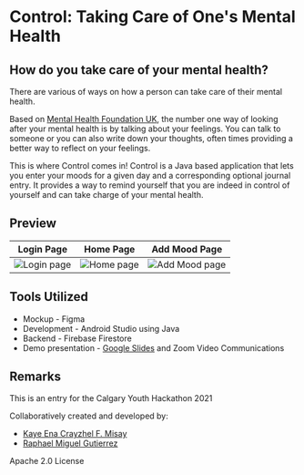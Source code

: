 # Control: Taking Care of One's Mental Health

## How do you take care of your mental health?
There are various of ways on how a person can take care of their mental health.

Based on [Mental Health Foundation UK](https://www.mentalhealth.org.uk/sites/default/files/How%20to...mental%20health.pdf), the number one way of looking after your mental health is by talking about your feelings. You can talk to someone or you can also write down your thoughts, often times providing a better way to reflect on your feelings.

This is where Control comes in! Control is a Java based application that lets you enter your moods for a given day and a corresponding optional journal entry. It provides a way to remind yourself that you are indeed in control of yourself and can take charge of your mental health.

## Preview
Login Page          |  Home Page | Add Mood Page
:-------------------------:|:-------------------------:|:-------------------------:
![Login page](https://user-images.githubusercontent.com/40973251/142713165-020ca072-d219-4ffb-b111-6fc99a4d115a.png)  |  ![Home page](https://user-images.githubusercontent.com/40973251/142713168-9b1f4d6e-7c36-4d1d-899d-c89d33e31b8a.png) | ![Add Mood page](https://user-images.githubusercontent.com/40973251/142713167-675e0501-9836-4550-9020-dd342fd38455.png)

## Tools Utilized
* Mockup - Figma
* Development - Android Studio using Java
* Backend - Firebase Firestore
* Demo presentation - [Google Slides](https://docs.google.com/presentation/d/1nQtHolQdXoHvzElFLmvRh3F_g_Yu7m1YS0CYi1iWfy0/edit?usp=sharing) and Zoom Video Communications

## Remarks
This is an entry for the Calgary Youth Hackathon 2021

Collaboratively created and developed by:
  * [Kaye Ena Crayzhel F. Misay](https://github.com/kaynzhel)
  * [Raphael Miguel Gutierrez](https://github.com/rmgutierrez)

Apache 2.0 License
